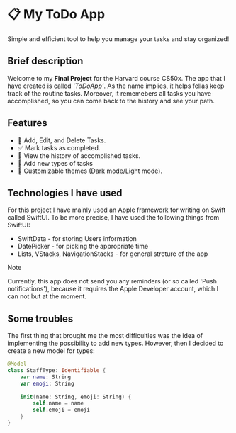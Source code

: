 # 📋 My ToDo App

Simple and efficient tool to help you manage your tasks and stay organized!

## Brief description
Welcome to my **Final Project** for the Harvard course CS50x. The app that I have created is called *'ToDoApp'*. As the name implies, it helps fellas keep track of the routine tasks. Moreover, it rememebers all tasks you have accomplished, so you can come back to the history and see your path. 

## Features
- 📝 Add, Edit, and Delete Tasks.
- ✅ Mark tasks as completed.
- 📜 View the history of accomplished tasks.
- 👥 Add new types of tasks
- 🎨 Customizable themes (Dark mode/Light mode).

## Technologies I have used

For this project I have mainly used an Apple framework for writing on Swift called SwiftUI. To be more precise, I have used the following things from SwiftUI: 

- SwiftData - for storing Users information
- DatePicker - for picking the appropriate time
- Lists, VStacks, NavigationStacks - for general strcture of the app

> [!NOTE]
> Currently, this app does not send you any reminders (or so called 'Push notifications'), because it requires the Apple Developer account, which I can not but at the moment.

## Some troubles
The first thing that brought me the most difficulties was the idea of implementing the possibility to add new types. However, then I decided to create a new model for types: 

```swift
@Model
class StaffType: Identifiable {
    var name: String
    var emoji: String
    
    init(name: String, emoji: String) {
        self.name = name
        self.emoji = emoji
    }
}
```







